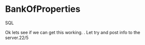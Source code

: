 # BankOfProperties
SQL

Ok lets see if we can get this working. .
Let try and post info to the server.22/5
